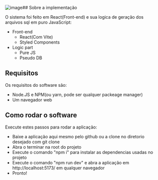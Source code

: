 ![image](https://github.com/Nicolas-Prado/RISTG/assets/108674581/15d9b40a-7652-420b-acf7-8066fe8ff194)## Sobre a implementação

O sistema foi feito em React(Front-end) e sua logica de geração dos arquivos sql em puro JavaScript: 

- Front-end
  - React(Com Vite)
  - Styled Components
- Logic part
  - Pure JS
  - Pseudo DB

## Requisitos

Os requisitos do software são:
- Node.JS e NPM(ou yarn, pode ser qualquer packeage manager)
- Um navegador web

## Como rodar o software

Execute estes passos para rodar a aplicação:
- Baixe a aplicação aqui mesmo pelo github ou a clone no diretorio desejado com git clone
- Abra o terminar na root do projeto
- Execute o comando "npm i" para instalar as dependencias usadas no projeto
- Execute o comando "npm run dev" e abra a aplicação em http://localhost:5173/ em qualquer navegador
- Pronto!
